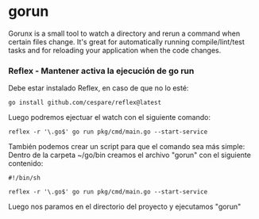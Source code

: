 # gorun
Gorunx is a small tool to watch a directory and rerun a command when certain files change. It's great for automatically running compile/lint/test tasks and for reloading your application when the code changes.


### Reflex - Mantener activa la ejecución de go run

Debe estar instalado Reflex, en caso de que no lo esté:

```
go install github.com/cespare/reflex@latest
```


Luego podremos ejectuar el watch con el siguiente comando:
```
reflex -r '\.go$' go run pkg/cmd/main.go --start-service
```

También podemos crear un script para que el comando sea más simple:
Dentro de la carpeta ~/go/bin creamos el archivo "gorun" con el siguiente contenido:

```
#!/bin/sh

reflex -r '\.go$' go run pkg/cmd/main.go --start-service
```

Luego nos paramos en el directorio del proyecto y ejecutamos "gorun"

